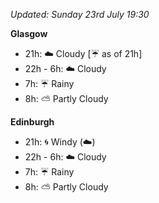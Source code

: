 *Updated: Sunday 23rd July 19:30*

**Glasgow**

* 21h: :cloud: Cloudy [:umbrella: as of 21h]
* 22h - 6h: :cloud: Cloudy
* 7h: :umbrella: Rainy
* 8h: :partly_sunny: Partly Cloudy

**Edinburgh**

* 21h: :cyclone: Windy (:cloud:)
* 22h - 6h: :cloud: Cloudy
* 7h: :umbrella: Rainy
* 8h: :partly_sunny: Partly Cloudy
